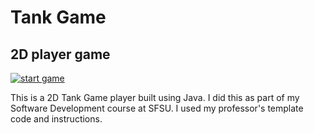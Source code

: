 # Tank Game

## 2D player game

[![start game](https://i.ytimg.com/vi/V2yBrowfJGo/hqdefault.jpg?sqp=-oaymwE2CPYBEIoBSFXyq4qpAygIARUAAIhCGAFwAcABBvABAfgB_gmAAtAFigIMCAAQARh_IBMoLTAP&rs=AOn4CLBR4YcOmMQ_VN2kLrsuTODS3Kx98Q)](https://youtu.be/V2yBrowfJGo)

This is a 2D Tank Game player built using Java. I did this as part of my Software Development course at SFSU. I used my professor's template code and instructions. 

